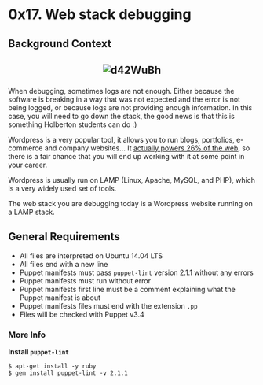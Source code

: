 # 0x17. Web stack debugging

## Background Context
## <p align="center">![d42WuBh](https://github.com/Omowunmijuin/alx-system_engineering-devops/assets/109985883/8400dfa3-2875-4ef0-8b71-d9e0b3312b69)
 </p>

When debugging, sometimes logs are not enough. Either because the software is breaking in a way that was not expected and the error is not being logged, or because logs are not providing enough information. In this case, you will need to go down the stack, the good news is that this is something Holberton students can do :)

Wordpress is a very popular tool, it allows you to run blogs, portfolios, e-commerce and company websites… It [actually powers 26% of the web](https://managewp.com/blog/statistics-about-wordpress-usage), so there is a fair chance that you will end up working with it at some point in your career.

Wordpress is usually run on LAMP (Linux, Apache, MySQL, and PHP), which is a very widely used set of tools.

The web stack you are debugging today is a Wordpress website running on a LAMP stack.

## General Requirements
- All files are interpreted on Ubuntu 14.04 LTS
- All files end with a new line
- Puppet manifests must pass ``puppet-lint`` version 2.1.1 without any errors
- Puppet manifests must run without error
- Puppet manifests first line must be a comment explaining what the Puppet manifest is about
- Puppet manifests files must end with the extension ``.pp``
- Files will be checked with Puppet v3.4

### More Info
**Install ``puppet-lint``**
```
$ apt-get install -y ruby
$ gem install puppet-lint -v 2.1.1
```
